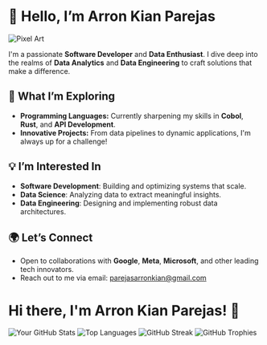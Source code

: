 # 👋 Hello, I’m Arron Kian Parejas

![Pixel Art](https://media4.giphy.com/media/v1.Y2lkPTc5MGI3NjExMGVoMnZ0YWt3eXJucjFiMzUwNmJ1ZWlkZTltd3Y2M2phaXVyZDA1MSZlcD12MV9pbnRlcm5hbF9naWZfYnlfaWQmY3Q9Zw/KWKsrHAJw4pdZwRRrU/giphy.webp)

I'm a passionate **Software Developer** and **Data Enthusiast**. I dive deep into the realms of **Data Analytics** and **Data Engineering** to craft solutions that make a difference.

## 🔭 What I’m Exploring
- **Programming Languages:** Currently sharpening my skills in **Cobol**, **Rust**, and **API Development**.
- **Innovative Projects:** From data pipelines to dynamic applications, I'm always up for a challenge!

## 💡 I’m Interested In
- **Software Development**: Building and optimizing systems that scale.
- **Data Science**: Analyzing data to extract meaningful insights.
- **Data Engineering**: Designing and implementing robust data architectures.

## 🌍 Let’s Connect
- Open to collaborations with **Google**, **Meta**, **Microsoft**, and other leading tech innovators.
- Reach out to me via email: [parejasarronkian@gmail.com](mailto:parejasarronkian@gmail.com)

# Hi there, I'm Arron Kian Parejas! 👋

![Your GitHub Stats](https://github-readme-stats.vercel.app/api?username=darknecrocities&show_icons=true&theme=radical)
![Top Languages](https://github-readme-stats.vercel.app/api/top-langs/?username=darknecrocities&layout=compact&theme=radical)
![GitHub Streak](https://streak-stats.demolab.com/?user=darknecrocities&theme=highcontrast)
![GitHub Trophies](https://github-profile-trophy.vercel.app/?username=darknecrocities&theme=onedark)
